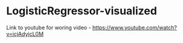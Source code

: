 # LogisticRegressor-visualized
Link to youtube for woring video - https://www.youtube.com/watch?v=icjAdyjcL0M
